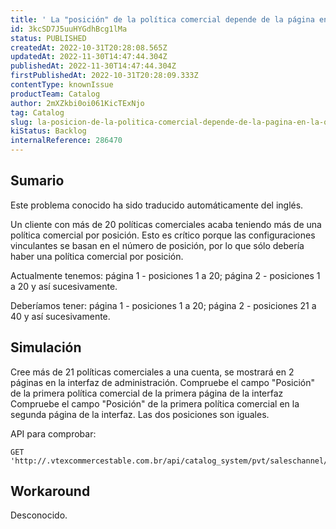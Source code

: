 ```yaml
---
title: ' La "posición" de la política comercial depende de la página en la que se muestra en la interfaz de administración'
id: 3kcSD7J5uuHYGdhBcg1lMa
status: PUBLISHED
createdAt: 2022-10-31T20:28:08.565Z
updatedAt: 2022-11-30T14:47:44.304Z
publishedAt: 2022-11-30T14:47:44.304Z
firstPublishedAt: 2022-10-31T20:28:09.333Z
contentType: knownIssue
productTeam: Catalog
author: 2mXZkbi0oi061KicTExNjo
tag: Catalog
slug: la-posicion-de-la-politica-comercial-depende-de-la-pagina-en-la-que-se-muestra-en-la-interfaz-de-administracion
kiStatus: Backlog
internalReference: 286470
---
```


## Sumario

<div class="alert alert-info">
  <p>Este problema conocido ha sido traducido automáticamente del inglés.</p>
</div>


Un cliente con más de 20 políticas comerciales acaba teniendo más de una política comercial por posición. Esto es crítico porque las configuraciones vinculantes se basan en el número de posición, por lo que sólo debería haber una política comercial por posición.

Actualmente tenemos:
página 1 - posiciones 1 a 20; página 2 - posiciones 1 a 20 y así sucesivamente.

Deberíamos tener:
página 1 - posiciones 1 a 20; página 2 - posiciones 21 a 40 y así sucesivamente.


##

## Simulación


Cree más de 21 políticas comerciales a una cuenta, se mostrará en 2 páginas en la interfaz de administración.
Compruebe el campo "Posición" de la primera política comercial de la primera página de la interfaz
Compruebe el campo "Posición" de la primera política comercial en la segunda página de la interfaz.
Las dos posiciones son iguales.

API para comprobar:

    GET 'http://.vtexcommercestable.com.br/api/catalog_system/pvt/saleschannel/list'





## Workaround


Desconocido.

